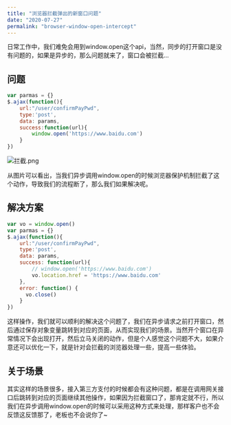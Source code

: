 ```yaml
---
title: "浏览器拦截弹出的新窗口问题"
date: "2020-07-27"
permalink: "browser-window-open-intercept"
---
```


日常工作中，我们难免会用到window.open这个api，当然，同步的打开窗口是没有问题的，如果是异步的，那么问题就来了，窗口会被拦截...


## 问题
```js
var parmas = {}
$.ajax(function(){
    url:"/user/confirmPayPwd",
    type:'post',
    data: params,
    success:function(url){
        window.open('https://www.baidu.com')
    }
})
```
![拦截.png](https://i.loli.net/2020/07/27/yAUu7cG8xbaDi26.png)

从图片可以看出，当我们异步调用window.open的时候浏览器保护机制拦截了这个动作，导致我们的流程断了，那么我们如果解决呢。

## 解决方案
```js
var vo = window.open()
var parmas = {}
$.ajax(function(){
    url:"/user/confirmPayPwd",
    type:'post',
    data: params,
    success: function(url){
        // window.open('https://www.baidu.com')
        vo.location.href = 'https://www.baidu.com'
    },
    error: function() {
      vo.close()
    }
})
```

这样操作，我们就可以顺利的解决这个问题了，我们在异步请求之前打开窗口，然后通过保存对象变量跳转到对应的页面，从而实现我们的场景。当然开个窗口在异常情况下会出现打开，然后立马关闭的动作，但是个人感觉这个问题不大，如果介意还可以优化一下，就是针对会拦截的浏览器处理一些，提高一些体验。

## 关于场景
其实这样的场景很多，接入第三方支付的时候都会有这种问题，都是在调用网关接口后跳转到对应的页面继续其他操作，如果因为拦截窗口了，那肯定就不行，所以我们在异步调用window.open的时候可以采用这种方式来处理，那样客户也不会反馈这反馈那了，老板也不会说你了~
